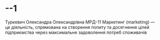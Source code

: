 # --1
Туркевич Олександра Олександрівна МРД-11
Маркетинг (marketing) — це діяльність, спрямована на створення попиту та досягнення цілей підприємства через максимальне задоволення потреб споживачів
